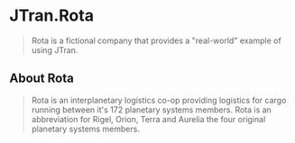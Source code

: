 # JTran.Rota
> Rota is a fictional company that provides a "real-world" example of using JTran.

## About Rota
> Rota is an interplanetary logistics co-op providing logistics for cargo running between it's 172 planetary systems members. Rota is an abbreviation for Rigel, Orion, Terra and Aurelia the four original planetary systems members.
